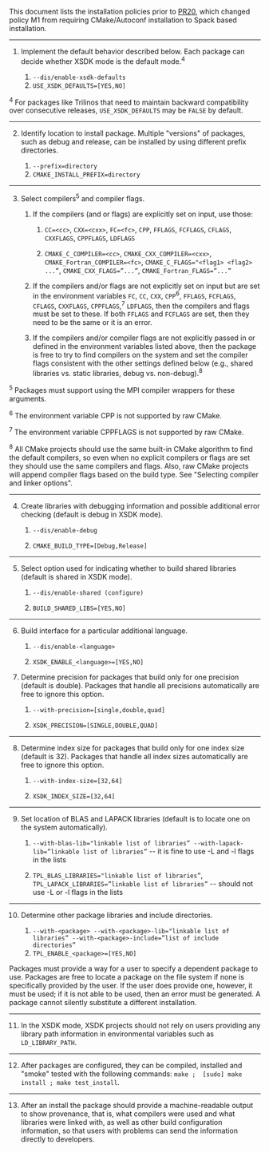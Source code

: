 This document lists the installation policies prior to [PR20](https://github.com/xsdk-project/xsdk-community-policies/pull/20), which changed policy M1 from requiring CMake/Autoconf installation to Spack based installation.

----

1. Implement the default behavior described below. Each package can decide whether XSDK mode is the default mode.<sup>4</sup>

    1. `--dis/enable-xsdk-defaults`
    2. `USE_XSDK_DEFAULTS=[YES,NO]`
  
<sup>4</sup> For packages like Trilinos that need to maintain backward compatibility over consecutive releases, 
`USE_XSDK_DEFAULTS` may be `FALSE` by default.

----

2. Identify location to install package. Multiple "versions" of packages, such as debug and release, can be installed by 
using different prefix directories.

    1. `--prefix=directory`
    2. `CMAKE_INSTALL_PREFIX=directory`

----

3. Select compilers<sup>5</sup> and compiler flags.

    1. If the compilers (and or flags) are explicitly set on input, use those:

        1. `CC=<cc>`,  `CXX=<cxx>`,  `FC=<fc>`,  `CPP`, `FFLAGS`, `FCFLAGS`, `CFLAGS`, `CXXFLAGS`, `CPPFLAGS`, `LDFLAGS`

        2. `CMAKE_C_COMPILER=<cc>`, `CMAKE_CXX_COMPILER=<cxx>`, `CMAKE_Fortran_COMPILER=<fc>`, `CMAKE_C_FLAGS="<flag1> <flag2> ...”`, `CMAKE_CXX_FLAGS=”...”`, `CMAKE_Fortran_FLAGS=”...”`

    2. If the compilers and/or flags are not explicitly set on input but are set in the environment variables
    `FC`, `CC`, `CXX`, `CPP`<sup>6</sup>, `FFLAGS`, `FCFLAGS`, `CFLAGS`, `CXXFLAGS`, `CPPFLAGS`,<sup>7</sup>
    `LDFLAGS`, then the compilers and flags must be set to these.  If both `FFLAGS` and `FCFLAGS` are set, then they
    need to be the same or it is an error.

    3. If the compilers and/or compiler flags are not explicitly passed in or defined in the environment variables listed 
    above, then the package is free to try to find compilers on the system and set the compiler flags consistent with the 
    other settings defined below (e.g., shared libraries vs. static libraries, debug vs. non-debug).<sup>8</sup>

<sup>5</sup> Packages must support using the MPI compiler wrappers for these arguments.

<sup>6</sup> The environment variable CPP is not supported by raw CMake.

<sup>7</sup> The environment variable CPPFLAGS is not supported by raw CMake.

<sup>8</sup> All CMake projects should use the same built-in CMake algorithm to find the default compilers, so even when no 
explicit compilers or flags are set they should use the same compilers and flags.  Also, raw CMake projects will append 
compiler flags based on the build type.  See "Selecting compiler and linker options".

----

4. Create libraries with debugging information and possible additional error checking (default is debug in XSDK mode).

    1. `--dis/enable-debug` 

    2. `CMAKE_BUILD_TYPE=[Debug,Release]`

----

5. Select option used for indicating whether to build shared libraries (default is shared in XSDK mode).

    1. `--dis/enable-shared (configure)` 

    2. `BUILD_SHARED_LIBS=[YES,NO]` 

----

6. Build interface for a particular additional language.

    1.  `--dis/enable-<language>` 

    2. `XSDK_ENABLE_<language>=[YES,NO]` 


7. Determine precision for packages that build only for one precision (default is double). Packages that handle all 
precisions automatically are free to ignore this option.

    1. `--with-precision=[single,double,quad]`

    2. `XSDK_PRECISION=[SINGLE,DOUBLE,QUAD]` 

----

8. Determine index size for packages that build only for one index size (default is 32). Packages that handle all index sizes
automatically are free to ignore this option.

    1. `--with-index-size=[32,64]`

    2. `XSDK_INDEX_SIZE=[32,64]`

----

9. Set location of BLAS and LAPACK libraries (default is to locate one on the system automatically). 

    1. `--with-blas-lib="linkable list of libraries” --with-lapack-lib=”linkable list of libraries”` -- it is fine to use
    -L and -l flags in the lists

    2. `TPL_BLAS_LIBRARIES="linkable list of libraries”`, `TPL_LAPACK_LIBRARIES=”linkable list of libraries”` -- should not use
    -L or -l flags in the lists

----

10. Determine other package libraries and include directories.

    1. `--with-<package> --with-<package>-lib="linkable list of libraries” --with-<package>-include=”list of include directories”`
    2. `TPL_ENABLE_<package>=[YES,NO]`

Packages must provide a way for a user to specify a dependent package to use. Packages are free to locate a package on the file system if none is specifically provided by the user. If the user does provide one, however, it must be used; if it is not able to be used, then an error must be generated. A package cannot silently substitute a different installation.

----


11. In the XSDK mode, XSDK projects should not rely on users providing any library path information in environmental 
variables such as `LD_LIBRARY_PATH`.  

----

12. After packages are configured, they can be compiled, installed and "smoke" tested with the following commands: `make ; 
[sudo] make install ; make test_install`. 

----

13. After an install the package should provide a machine-readable output to show provenance, that is, what compilers were 
used and what libraries were linked with, as well as other build configuration information, so that users with problems can send the information directly to developers.
